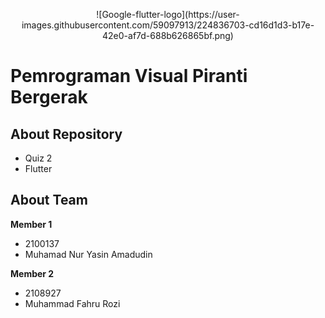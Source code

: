 <p align="center">![Google-flutter-logo](https://user-images.githubusercontent.com/59097913/224836703-cd16d1d3-b17e-42e0-af7d-688b626865bf.png)</p>

# Pemrograman Visual Piranti Bergerak 

## About Repository
- Quiz 2
- Flutter

## About Team

**Member 1**
- 2100137
- Muhamad Nur Yasin Amadudin

**Member 2**
- 2108927
- Muhammad Fahru Rozi

